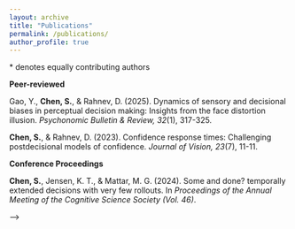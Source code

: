 ```yaml
---
layout: archive
title: "Publications"
permalink: /publications/
author_profile: true
---
```


<!--{% if author.googlescholar %}
  You can also find my articles on <u><a href="{{author.googlescholar}}">my Google Scholar profile</a>.</u>
{% endif %}

{% include base_path %}

{% for post in site.publications reversed %}
  {% include archive-single.html %}
{% endfor %}
-->
\* denotes equally contributing authors


**Peer-reviewed**
<!-- 
**Song M.**, Baah P.A., Cai M.B. & Niv Y. (2022). Humans combine value learning and hypothesis testing strategically in multi-dimensional probabilistic reward learning. *PLoS computational biology*, 18(11), e1010699. \[[pdf](http://mingyus.github.io/files/SongBaahCaiNiv_PLOSCB_2022.pdf)\] \[[code](https://github.com/mingyus/humans-combine-value-learning-and-hypothesis-testing)\]

**Song M.**, Jones C.E., Monfils M.H., & Niv Y. (2022). Explaining the effectiveness of fear extinction through latent-cause inference. *Neurons, Behavior, Data analysis, and Theory*, https://doi.org/10.51628/001c.35660 \[[pdf](http://mingyus.github.io/files/SongJonesMonfilsNiv_NBDT_2022.pdf)\] \[[code](https://github.com/mingyus/fear-extinction-latent-cause-inference)\]

**Song M.**, Takahashi Y.K., Burton A.C., Roesch M.R., Schoenbaum G., Niv, Y., & Langdon A.J. (2022). Minimal cross-trial generalization in learning the representation of an odor-guided choice task. *PLoS computational biology*, 18(3), e1009897. \[[pdf](http://mingyus.github.io/files/SongEtal_PLOSCB_2022.pdf)\] \[[code](https://github.com/mingyus/minimal-generalization-in-representation-learning)\]

Langdon A.J., **Song M.**, Niv Y. (2019) Uncovering the “state”: tracing the hidden state representations that structure learning and decision-making. *Behavioural Processes*, 103891 \[[pdf](http://mingyus.github.io/files/LangdonSongNiv_BP_2020.pdf)\]

**Song M.\***, Bnaya Z.\*, Ma W.J. (2019) Sources of suboptimality in a minimalistic explore-exploit task. *Nature Human Behaviour* 3, 361–368. \[[pdf](http://mingyus.github.io/files/SongBnayaMa_NHB_2020.pdf)\] \[[code](https://github.com/mingyus/explore-exploit)\]

**Song M.\***, Wang X.\*, Zhang H., Li J. (2019) Proactive information sampling in value-based decision-making: deciding when and where to saccade. *Frontiers in Human Neuroscience*, 13, 35. \[[pdf](http://mingyus.github.io/files/SongWangZhangLi_fHN_2020.pdf)\] -->

Gao, Y., **Chen, S.**, & Rahnev, D. (2025). Dynamics of sensory and decisional biases in perceptual decision making: Insights from the face distortion illusion. *Psychonomic Bulletin & Review, 32*(1), 317-325.

**Chen, S.**, & Rahnev, D. (2023). Confidence response times: Challenging postdecisional models of confidence. *Journal of Vision, 23*(7), 11-11.


**Conference Proceedings**

<!-- **Song M.**, Niv Y., Cai M. B. (2021) Using Recurrent Neural Networks to Understand Human Reward Learning. *43rd Annual Meeting of the Cognitive Science Society* [[poster](http://mingyus.github.io/files/SongNivCai_CogSci_2021_poster.pdf)] [[video](https://underline.io/events/163/posters/5709/poster/27030-1-d-135-using-recurrent-neural-networks-to-understand-human-reward-learning)] [[paper](http://mingyus.github.io/files/SongNivCai_CogSci_2021.pdf)]

**Song M.**, Niv Y., Cai M.B. (2020) Learning multi-dimensional rules with probabilistic feedback via value-based serial hypothesis testing. *Workshop on Biological and Artificial Reinforcement Learning, Thirty-fourth Conference on Neural Information Processing Systems (Neurips)* [[talk](https://slideslive.com/38942371/learning-multidimensional-rules-via-valuebased-serial-hypothesis-testing)] [[paper](http://mingyus.github.io/files/SongNivCai_Neurips_BARLworkshop_2020.pdf)]

**Song M.**, Niv Y., Cai M.B. (2020) Learning what is relevant for rewards via value-based serial hypothesis testing. *42nd Annual Virtual Meeting of the Cognitive Science Society (CogSci)* [talk] [[paper](http://mingyus.github.io/files/SongNivCai_CogSci_2020.pdf)]

**Song M.**, Cai M.B, Niv Y. (2019) Learning what is relevant for rewards via value learning and hypothesis testing. *Computational and Cognitive Neuroscience Conference (CCN)*, Berlin, Germany [[poster](http://mingyus.github.io/files/SongCaiNiv_CNN_2019.pdf)]

**Song M.**, Langdon A., Takahashi Y.K., Schoenbaum G., Niv Y. (2019) Not smart enough: most rats fail to learn a parsimonious task representation. *The Multi-disciplinary Conference on Reinforcement Learning and Decision Making (RLDM)*, Montreal, QC, Canada [[poster](http://mingyus.github.io/files/SongLangdonNiv_RLDM_2019.pdf) & spotlight presentation]

**Song M.**, Bnaya Z., Ma W.J. (2017) History effects in a minimalistic explore-exploit task. *Computational and Cognitive Neuroscience Conference (CCN)*, New York, NY [[talk](https://www.youtube.com/watch?v=VQlRJJz5V3s)] -->

**Chen, S.**, Jensen, K. T., & Mattar, M. G. (2024). Some and done? temporally extended decisions with very few rollouts. In *Proceedings of the Annual Meeting of the Cognitive Science Society (Vol. 46)*.

<!-- **Dissertation**

**Song M.** (2022) Learning to Discover Structure in Animal and Human Decision Tasks. *Princeton University* [[link](https://www.proquest.com/openview/ef5b343066d29e22058820348a73f0ea/1?pq-origsite=gscholar&cbl=18750&diss=y)] [[pdf](http://mingyus.github.io/files/Song_PhDThesis_2022.pdf)] -->

<!-- <br/>

<span style="color:grey; font-size:0.9em">The documents distributed here have been provided as a means to ensure timely dissemination of scholarly and technical work on a noncommercial basis. Copyright and all rights therein are are maintained by the authors or by other copyright holders, notwithstanding that they have offered their works here electronically. It is understood that all persons copying this information will adhere to the terms and constraints invoked by these copyrights. These works may not be reposted without the explicit permission of the copyright holder.</span> --> -->